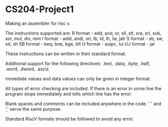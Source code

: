 # CS204-Project1
Making an assembler for risc v.

The instructions supported are:
R format - add, and, or, sll, slt, sra, srl, sub, xor, mul, div, rem
I format - addi, andi, ori, lb, ld, lh, lw, jalr
S format - sb, sw, sd, sh
SB format - beq, bne, bge, blt
U format - auipc, lui
UJ format - jal

These instructions can be written in their standard format.

Additional support for the following directives:
.text, .data, .byte, .half, .word, .dword, .asciz.

immediate values and data values can only be given in integer format.

All types of error checking are included.
If there is an error in some line the program stops immediately and tells which line has the error.

Blank spaces and comments can be included anywhere in the code.
' ' and ',' serve the same purpose.

Standard RiscV formats should be followed to avoid any error.